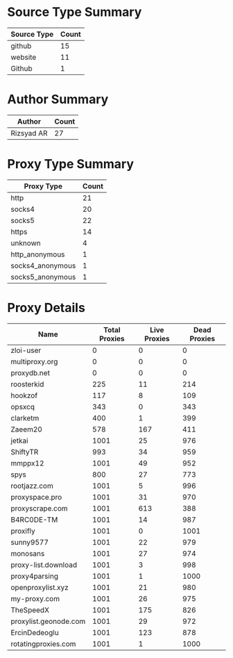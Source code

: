 # Source Type Summary

| Source Type | Count |
|-------------|-------|
| github | 15 |
| website | 11 |
| Github | 1 |


# Author Summary

| Author | Count |
|--------|-------|
| Rizsyad AR | 27 |


# Proxy Type Summary

| Proxy Type | Count |
|------------|-------|
| http | 21 |
| socks4 | 20 |
| socks5 | 22 |
| https | 14 |
| unknown | 4 |
| http_anonymous | 1 |
| socks4_anonymous | 1 |
| socks5_anonymous | 1 |


# Proxy Details

| Name | Total Proxies | Live Proxies | Dead Proxies |
|------|---------------|--------------|---------------|
| zloi-user | 0 | 0 | 0 |
| multiproxy.org | 0 | 0 | 0 |
| proxydb.net | 0 | 0 | 0 |
| roosterkid | 225 | 11 | 214 |
| hookzof | 117 | 8 | 109 |
| opsxcq | 343 | 0 | 343 |
| clarketm | 400 | 1 | 399 |
| Zaeem20 | 578 | 167 | 411 |
| jetkai | 1001 | 25 | 976 |
| ShiftyTR | 993 | 34 | 959 |
| mmppx12 | 1001 | 49 | 952 |
| spys | 800 | 27 | 773 |
| rootjazz.com | 1001 | 5 | 996 |
| proxyspace.pro | 1001 | 31 | 970 |
| proxyscrape.com | 1001 | 613 | 388 |
| B4RC0DE-TM | 1001 | 14 | 987 |
| proxifly | 1001 | 0 | 1001 |
| sunny9577 | 1001 | 22 | 979 |
| monosans | 1001 | 27 | 974 |
| proxy-list.download | 1001 | 3 | 998 |
| proxy4parsing | 1001 | 1 | 1000 |
| openproxylist.xyz | 1001 | 21 | 980 |
| my-proxy.com | 1001 | 26 | 975 |
| TheSpeedX | 1001 | 175 | 826 |
| proxylist.geonode.com | 1001 | 29 | 972 |
| ErcinDedeoglu | 1001 | 123 | 878 |
| rotatingproxies.com | 1001 | 1 | 1000 |
